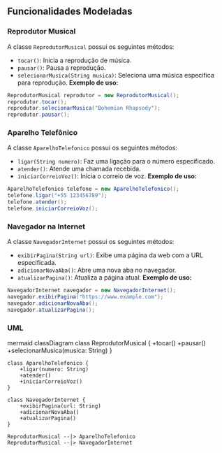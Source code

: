 ## Funcionalidades Modeladas
### Reprodutor Musical
A classe `ReprodutorMusical` possui os seguintes métodos:

- `tocar()`: Inicia a reprodução de música.
- `pausar()`: Pausa a reprodução.
- `selecionarMusica(String musica)`: Seleciona uma música específica para reprodução.
**Exemplo de uso:**
```java
ReprodutorMusical reprodutor = new ReprodutorMusical();
reprodutor.tocar();
reprodutor.selecionarMusica("Bohemian Rhapsody");
reprodutor.pausar();
```

### Aparelho Telefônico
A classe `AparelhoTelefonico` possui os seguintes métodos:

- `ligar(String numero)`: Faz uma ligação para o número especificado.
- `atender()`: Atende uma chamada recebida.
- `iniciarCorreioVoz()`: Inicia o correio de voz.
**Exemplo de uso:**
```java
AparelhoTelefonico telefone = new AparelhoTelefonico();
telefone.ligar("+55 123456789");
telefone.atender();
telefone.iniciarCorreioVoz();
```

### Navegador na Internet
A classe `NavegadorInternet` possui os seguintes métodos:

- `exibirPagina(String url)`: Exibe uma página da web com a URL especificada.
- `adicionarNovaAba()`: Abre uma nova aba no navegador.
- `atualizarPagina()`: Atualiza a página atual.
**Exemplo de uso:**
```java
NavegadorInternet navegador = new NavegadorInternet();
navegador.exibirPagina("https://www.example.com");
navegador.adicionarNovaAba();
navegador.atualizarPagina();
```
### UML
mermaid
classDiagram
    class ReprodutorMusical {
        +tocar()
        +pausar()
        +selecionarMusica(musica: String)
    }

    class AparelhoTelefonico {
        +ligar(numero: String)
        +atender()
        +iniciarCorreioVoz()
    }

    class NavegadorInternet {
        +exibirPagina(url: String)
        +adicionarNovaAba()
        +atualizarPagina()
    }

    ReprodutorMusical --|> AparelhoTelefonico
    ReprodutorMusical --|> NavegadorInternet
